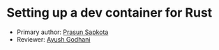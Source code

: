 # Setting up a dev container for Rust

* Primary author: [Prasun Sapkota](https://github.com/psap2)
* Reviewer: [Ayush Godhani](https://github.com/avgod07)